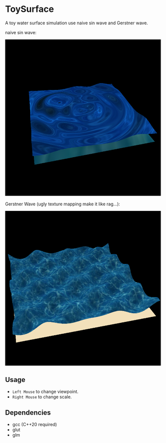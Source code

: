# ToySurface

A toy water surface simulation use naive sin wave and Gerstner wave.

naive sin wave:

![naive](image.png)

Gerstner Wave (ugly texture mapping make it like rag...):

![Gerstner](image-1.png)

## Usage

- `Left Mouse` to change viewpoint.
- `Right Mouse` to change scale.

## Dependencies

- gcc (C++20 required)
- glut
- glm